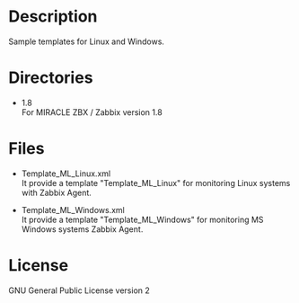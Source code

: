 # Description
Sample templates for Linux and Windows.

# Directories
* 1.8  
For MIRACLE ZBX / Zabbix version 1.8

# Files
* Template_ML_Linux.xml  
It provide a template "Template_ML_Linux" for monitoring Linux systems with Zabbix Agent.

* Template_ML_Windows.xml  
It provide a template "Template_ML_Windows" for monitoring MS Windows systems Zabbix Agent.

# License
GNU General Public License version 2